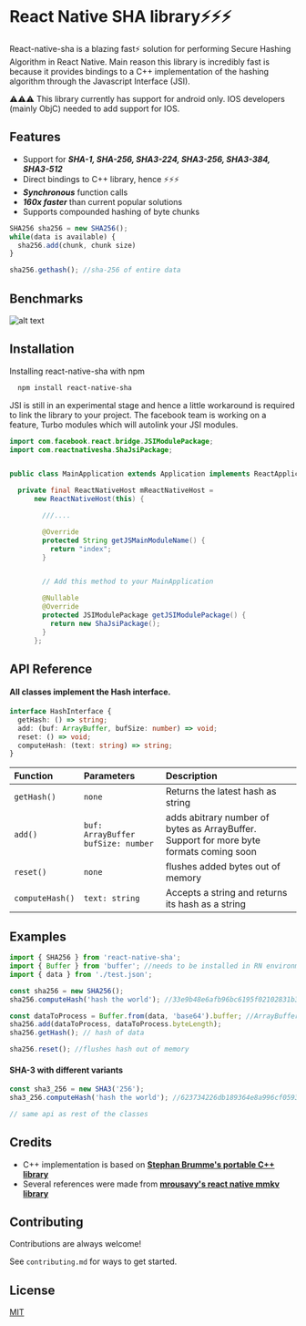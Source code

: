 # React Native SHA library⚡⚡⚡

React-native-sha is a blazing fast⚡ solution for performing Secure Hashing
Algorithm in React Native. Main reason this library is incredibly fast is
because it provides bindings to a C++ implementation of the hashing algorithm
through the Javascript Interface (JSI).

⚠️⚠️⚠️ This library currently has support for android only. IOS
developers (mainly ObjC) needed to add support for IOS.

## Features

- Support for **_SHA-1, SHA-256, SHA3-224, SHA3-256, SHA3-384, SHA3-512_**
- Direct bindings to C++ library, hence ⚡⚡⚡
- **_Synchronous_** function calls
- **_160x faster_** than current popular solutions
- Supports compounded hashing of byte chunks

```typescript
SHA256 sha256 = new SHA256();
while(data is available) {
  sha256.add(chunk, chunk size)
}

sha256.gethash(); //sha-256 of entire data
```

## Benchmarks

![alt text](https://github.com/henrhie/react-native-sha/img/matter/SHA-1.png?raw=true)

## Installation

Installing react-native-sha with npm

```bash
  npm install react-native-sha
```

JSI is still in an experimental stage and hence a little workaround
is required to link the library to your project. The facebook team is working
on a feature, Turbo modules which will autolink your JSI modules.

```java
import com.facebook.react.bridge.JSIModulePackage;
import com.reactnativesha.ShaJsiPackage;


public class MainApplication extends Application implements ReactApplication {

  private final ReactNativeHost mReactNativeHost =
      new ReactNativeHost(this) {

        ///....

        @Override
        protected String getJSMainModuleName() {
          return "index";
        }


        // Add this method to your MainApplication

        @Nullable
        @Override
        protected JSIModulePackage getJSIModulePackage() {
          return new ShaJsiPackage();
        }
      };
```

## API Reference

#### All classes implement the Hash interface.

```typescript
interface HashInterface {
  getHash: () => string;
  add: (buf: ArrayBuffer, bufSize: number) => void;
  reset: () => void;
  computeHash: (text: string) => string;
}
```

| Function        | Parameters                         | Description                                                                             |
| :-------------- | :--------------------------------- | :-------------------------------------------------------------------------------------- |
| `getHash()`     | `none`                             | Returns the latest hash as string                                                       |
| `add()`         | `buf: ArrayBuffer bufSize: number` | adds abitrary number of bytes as ArrayBuffer. Support for more byte formats coming soon |
| `reset()`       | `none`                             | flushes added bytes out of memory                                                       |
| `computeHash()` | `text: string`                     | Accepts a string and returns its hash as a string                                       |

## Examples

```typescript
import { SHA256 } from 'react-native-sha';
import { Buffer } from 'buffer'; //needs to be installed in RN environment
import { data } from './test.json';

const sha256 = new SHA256();
sha256.computeHash('hash the world'); //33e9b48e6afb96bc6195f02102831b37c9cebbdacf9173df1881b9a7764444ae

const dataToProcess = Buffer.from(data, 'base64').buffer; //ArrayBuffer
sha256.add(dataToProcess, dataToProcess.byteLength);
sha256.getHash(); // hash of data

sha256.reset(); //flushes hash out of memory
```

#### SHA-3 with different variants

```typescript
const sha3_256 = new SHA3('256');
sha3_256.computeHash('hash the world'); //623734226db189364e8a996cf05936b1b42cd8cfc9247040fd61d571

// same api as rest of the classes
```

## Credits

- C++ implementation is based on [**Stephan Brumme's portable C++ library**](https://github.com/stbrumme/hash-library)
- Several references were made from [**mrousavy's react native mmkv library**](https://github.com/mrousavy/react-native-mmkv)

## Contributing

Contributions are always welcome!

See `contributing.md` for ways to get started.

## License

[MIT](https://choosealicense.com/licenses/mit/)

